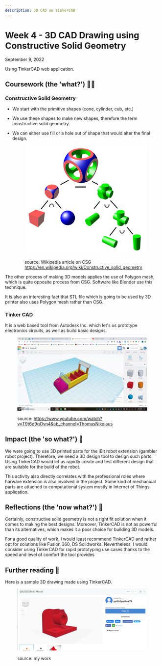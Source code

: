 ```yaml
---
description: 3D CAD on TinkerCAD
---
```


# Week 4 - 3D CAD Drawing using Constructive Solid Geometry

September 9, 2022

Using TinkerCAD web application.

## Coursework (the 'what?') 🤷‍♂️

### Constructive Solid Geometry

* We start with the primitive shapes (cone, cylinder, cub, etc.)
* We use these shapes to make new shapes, therefore the term constructive solid geometry.
*   We can either use fill or a hole out of shape that would alter the final design.

    <figure><img src="../.gitbook/assets/image (6).png" alt=""><figcaption><p>source: Wikipedia article on CSG <a href="https://en.wikipedia.org/wiki/Constructive_solid_geometry">https://en.wikipedia.org/wiki/Constructive_solid_geometry</a></p></figcaption></figure>

The other process of making 3D models applies the use of Polygon mesh, which is quite opposite process from CSG. Software like Blender use this technique.

It is also an interesting fact that STL file which is going to be used by 3D printer also uses Polygon mesh rather than CSG.

### **Tinker CAD**

It is a web based tool from Autodesk Inc. which let's us prototype electronics circuits, as well as build basic designs.

<figure><img src="../.gitbook/assets/image (7).png" alt=""><figcaption><p>source: <a href="https://www.youtube.com/watch?v=T9t6d9qOvn4&#x26;ab_channel=ThomasNikolaus">https://www.youtube.com/watch?v=T9t6d9qOvn4&#x26;ab_channel=ThomasNikolaus</a></p></figcaption></figure>

## Impact (the 'so what?') 🚀

We were going to use 3D printed parts for the iBit robot extension (gambler robot project). Therefore, we need a 3D design tool to design such parts. Using TinkerCAD would let us rapidly create and test different design that are suitable for the build of the robot.

This activity also directly correlates with the professional roles where harware extension is also involved in the project. Some kind of mechanical parts are attached to computational system mostly in Internet of Things application.

## Reflections (the 'now what?') 🤔

Certainly, constructive solid geometry is not a right fit solution when it comes to making the best designs. Moreover, TinkerCAD is not as powerful than its alternatives, which makes it a poor choice for building 3D models.

For a good quality of work, I would least recommend TinkerCAD and rather opt for solutions like Fusion 360, DS Solidworks. Nevertheless, I would consider using TinkerCAD for rapid prototyping use cases thanks to the speed and level of comfort the tool provides

## Further reading 📄

Here is a sample 3D drawing made using TinkerCAD.

<figure><img src="../.gitbook/assets/image (1).png" alt=""><figcaption><p>source: my work</p></figcaption></figure>
